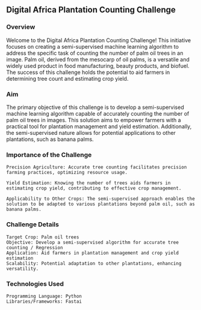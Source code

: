 ## Digital Africa Plantation Counting Challenge
### Overview

Welcome to the Digital Africa Plantation Counting Challenge! This initiative focuses on creating a semi-supervised machine learning algorithm to address the specific task of counting the number of palm oil trees in an image. Palm oil, derived from the mesocarp of oil palms, is a versatile and widely used product in food manufacturing, beauty products, and biofuel. The success of this challenge holds the potential to aid farmers in determining tree count and estimating crop yield.
### Aim

The primary objective of this challenge is to develop a semi-supervised machine learning algorithm capable of accurately counting the number of palm oil trees in images. This solution aims to empower farmers with a practical tool for plantation management and yield estimation. Additionally, the semi-supervised nature allows for potential applications to other plantations, such as banana palms.
### Importance of the Challenge

    Precision Agriculture: Accurate tree counting facilitates precision farming practices, optimizing resource usage.

    Yield Estimation: Knowing the number of trees aids farmers in estimating crop yield, contributing to effective crop management.

    Applicability to Other Crops: The semi-supervised approach enables the solution to be adapted to various plantations beyond palm oil, such as banana palms.

### Challenge Details

    Target Crop: Palm oil trees
    Objective: Develop a semi-supervised algorithm for accurate tree counting / Regression
    Application: Aid farmers in plantation management and crop yield estimation
    Scalability: Potential adaptation to other plantations, enhancing versatility.

### Technologies Used

    Programming Language: Python
    Libraries/Frameworks: Fastai